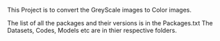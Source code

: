 This Project is to convert the GreyScale images to Color images.

The list of all the packages and their versions is in the Packages.txt
The Datasets, Codes, Models etc are in thier respective folders.

